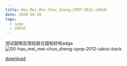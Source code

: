 ```yaml
---
title: Hao_Mei_Mei-Chun_Sheng-CPOP-2012-iUKoO
date: 2020-10-28
tags:
  - cpop
  - iUKoO
---
```


<!-- more -->


测试就啊反馈给联合国啦好啦adga
![00-hao_mei_mei-chun_sheng-cpop-2012-iukoo-back](@img/00-hao_mei_mei-chun_sheng-cpop-2012-iukoo-back.jpg)

<a-player 
    :options="{
        audio: [
          {
            name: '冬',
            artist: '好妹妹樂隊',
            url: 'https://goindex.65style.workers.dev/1:/Hao_Mei_Mei-Chun_Sheng-CPOP-2012-iUKoO/01-hao_mei_mei-winter.mp3',
            cover: 'https://goindex.65style.workers.dev/1:/Hao_Mei_Mei-Chun_Sheng-CPOP-2012-iUKoO/00-hao_mei_mei-chun_sheng-cpop-2012-iukoo-cover.jpg',
            theme: '#ebd0c2'
          },
        ]
    }"
/>

[download](https://www83.zippyshare.com/v/ISRN4jst/file.html)
